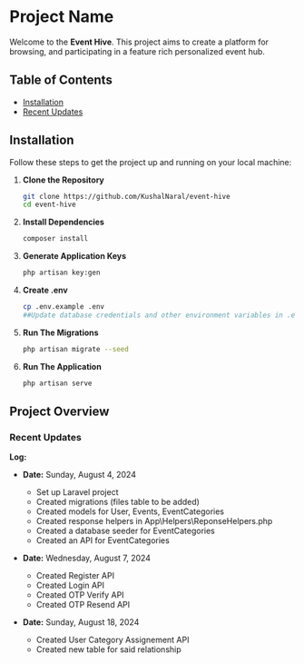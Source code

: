# Project Name

Welcome to the **Event Hive**.
This project aims to create a platform for browsing, and participating in a feature rich personalized event hub.

## Table of Contents
- [Installation](#installation)
- [Recent Updates](#recent-updates)

## Installation

Follow these steps to get the project up and running on your local machine:

1. **Clone the Repository**
   ```bash
   git clone https://github.com/KushalNaral/event-hive
   cd event-hive
   ```

2. **Install Dependencies**
    ```bash
    composer install
    ```

3. **Generate Application Keys**
    ```bash
    php artisan key:gen
    ```

4. **Create .env**
    ```bash
    cp .env.example .env
    ##Update database credentials and other environment variables in .env file by changing the DB_DATABASE, DB_USERNAME and DB_PASSWORD fields
    ```

5. **Run The Migrations**
    ```bash
    php artisan migrate --seed
    ```

6. **Run The Application**
    ```bash
    php artisan serve
    ```

## Project Overview

### Recent Updates

**Log:**
* **Date:** Sunday, August 4, 2024
  * Set up Laravel project
  * Created migrations (files table to be added)
  * Created models for User, Events, EventCategories
  * Created response helpers in App\Helpers\ReponseHelpers.php
  * Created a database seeder for EventCategories
  * Created an API for EventCategories


* **Date:** Wednesday, August 7, 2024
  * Created Register API
  * Created Login API
  * Created OTP Verify API
  * Created OTP Resend API

* **Date:** Sunday, August 18, 2024
  * Created User Category Assignement API
  * Created new table for said relationship
